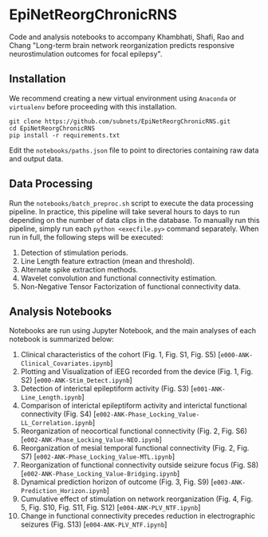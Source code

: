 # EpiNetReorgChronicRNS
Code and analysis notebooks to accompany Khambhati, Shafi, Rao and Chang "Long-term brain network reorganization predicts responsive neurostimulation outcomes for focal epilepsy".


## Installation
We recommend creating a new virtual environment using `Anaconda` or `virtualenv` before proceeding with this installation.
```
git clone https://github.com/subnets/EpiNetReorgChronicRNS.git
cd EpiNetReorgChronicRNS
pip install -r requirements.txt
```
Edit the `notebooks/paths.json` file to point to directories containing raw data and output data.

## Data Processing
Run the `notebooks/batch_preproc.sh` script to execute the data processing pipeline. In practice, this pipeline will take several hours to days to run depending on the number of data clips in the database. To manually run this pipeline, simply run each `python <execfile.py>` command separately. When run in full, the following steps will be executed:

1. Detection of stimulation periods.
2. Line Length feature extraction (mean and threshold).
3. Alternate spike extraction methods.
4. Wavelet convolution and functional connectivity estimation.
5. Non-Negative Tensor Factorization of functional connectivity data. 

## Analysis Notebooks
Notebooks are run using Jupyter Notebook, and the main analyses of each notebook is summarized below:
1. Clinical characteristics of the cohort (Fig. 1, Fig. S1, Fig. S5) [`e000-ANK-Clinical_Covariates.ipynb`]
2. Plotting and Visualization of iEEG recorded from the device (Fig. 1, Fig. S2) [`e000-ANK-Stim_Detect.ipynb`]
3. Detection of interictal epileptiform activity (Fig. S3) [`e001-ANK-Line_Length.ipynb`]
4. Comparison of interictal epileptiform activity and interictal functional connectivity (Fig. S4) [`e002-ANK-Phase_Locking_Value-LL_Correlation.ipynb`]
5. Reorganization of neocortical functional connectivity (Fig. 2, Fig. S6) [`e002-ANK-Phase_Locking_Value-NEO.ipynb`]
6. Reorganization of mesial temporal functional connectivity (Fig. 2, Fig. S7) [`e002-ANK-Phase_Locking_Value-MTL.ipynb`]
7. Reorganization of functional connectivity outside seizure focus (Fig. S8) [`e002-ANK-Phase_Locking_Value-Bridging.ipynb`]
8. Dynamical prediction horizon of outcome (Fig. 3, Fig. S9) [`e003-ANK-Prediction_Horizon.ipynb`]
9. Cumulative effect of stimulation on network reorganization (Fig. 4, Fig. 5, Fig. S10, Fig. S11, Fig. S12) [`e004-ANK-PLV_NTF.ipynb`]
10. Change in functional connectivity precedes reduction in electrographic seizures (Fig. S13) [`e004-ANK-PLV_NTF.ipynb`]
